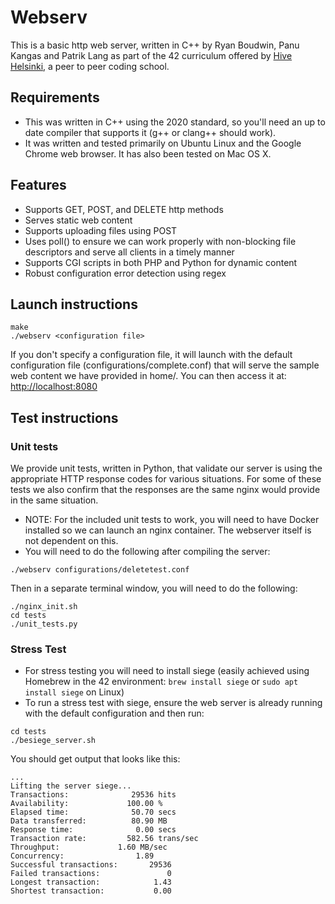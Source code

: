 # Webserv
This is a basic http web server, written in C++ by Ryan Boudwin, Panu Kangas and Patrik Lang as part of the 42 curriculum offered by [Hive Helsinki](https://www.hive.fi/en/), a peer to peer coding school.
## Requirements
* This was written in C++ using the 2020 standard, so you'll need an up to date compiler that supports it (g++ or clang++ should work).
* It was written and tested primarily on Ubuntu Linux and the Google Chrome web browser. It has also been tested on Mac OS X.

## Features
* Supports GET, POST, and DELETE http methods
* Serves static web content
* Supports uploading files using POST
* Uses poll() to ensure we can work properly with non-blocking file descriptors and serve all clients in a timely manner
* Supports CGI scripts in both PHP and Python for dynamic content
* Robust configuration error detection using regex

## Launch instructions
```
make
./webserv <configuration file> 
```
If you don't specify a configuration file, it will launch with the default configuration file (configurations/complete.conf) that will serve the sample web content we have provided in home/. You can then access it at:
[http://localhost:8080](http://localhost:8080/)

## Test instructions
### Unit tests
We provide unit tests, written in Python, that validate our server is using the appropriate HTTP response codes for various situations. For some of these tests we also confirm that the responses are the same nginx would provide in the same situation.
* NOTE: For the included unit tests to work, you will need to have Docker installed so we can launch an nginx container. The webserver itself is not dependent on this.
* You will need to do the following after compiling the server:
```
./webserv configurations/deletetest.conf
```
Then in a separate terminal window, you will need to do the following:
```
./nginx_init.sh
cd tests
./unit_tests.py
```
### Stress Test
* For stress testing you will need to install siege (easily achieved using Homebrew in the 42 environment: ```brew install siege``` or ```sudo apt install siege``` on Linux)
* To run a stress test with siege, ensure the web server is already running with the default configuration and then run:
```
cd tests
./besiege_server.sh
```
You should get output that looks like this:
 ```
...
Lifting the server siege...
Transactions:		       29536 hits
Availability:		      100.00 %
Elapsed time:		       50.70 secs
Data transferred:	       80.90 MB
Response time:		        0.00 secs
Transaction rate:	      582.56 trans/sec
Throughput:		        1.60 MB/sec
Concurrency:		        1.89
Successful transactions:       29536
Failed transactions:	           0
Longest transaction:	        1.43
Shortest transaction:	        0.00
```


